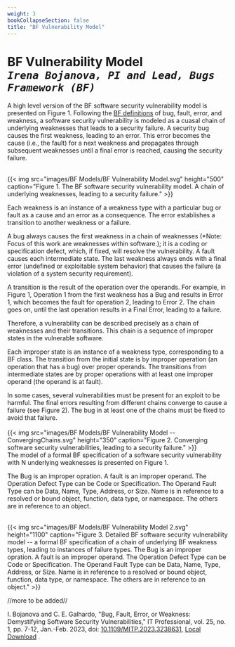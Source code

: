 ```yaml
---
weight: 3
bookCollapseSection: false
title: "BF Vulnerability Model"
---
```

# BF Vulnerability Model <br/>_`Irena Bojanova, PI and Lead, Bugs Framework (BF)`_

A high level version of the BF software security vulnerability model is presented on Figure 1. Following the [BF definitions](/BF/info/vulnerability-model/bf-concepts/) of bug, fault, error, and weakness, a software security vulnerability is modeled as a cuasal chain of underlying weaknesses that leads to a security failure. A security bug causes the first weakness, leading to an error. This error becomes the cause (i.e., the fault) for a next weakness and propagates through subsequent weaknesses until a final error is reached, causing the security failure.

<br/>
{{< img src="images/BF Models/BF Vulnerability Model.svg" height="500" caption="Figure 1. The BF software security vulnerability model. A chain of underlying weaknesses, leading to a security failure." >}}


Each weakness is an instance of a weakness type with a particular bug or fault as a cause and an error as a consequence. The error establishes a transition to another weakness or a failure.

A bug always causes the first weakness in a chain of weaknesses (*Note: Focus of this work are weaknesses within software.); it is a coding or specification defect, which, if fixed, will resolve the vulnerability. A fault causes each intermediate state. The last weakness always ends with a final error (undefined or exploitable system behavior) that causes the failure (a violation of a system security requirement).

A transition is the result of the operation over the operands. For example, in Figure 1, Operation 1 from the first weakness has a Bug and results in Error 1, which becomes the fault for operation 2, leading to Error 2. The chain goes on, until the last operation results in a Final Error, leading to a failure.

Therefore, a vulnerability can be described precisely as a chain of weaknesses and their transitions. This chain is a sequence of improper states in the vulnerable software. 

Each improper state is an instance of a weakness type, corresponding to a BF class. The transition from the initial state is by improper operation (an operation that has a bug) over proper operands. The transitions from intermediate states are by proper operations with at least one improper operand (the operand is at fault).

In some cases, several vulnerabilities must be present for an exploit to be harmful. The final errors resulting from different chains converge to cause a failure (see  Figure 2). The bug in at least one of the chains must be fixed to avoid that failure.  
<br/>
 {{< img src="images/BF Models/BF Vulnerability Model -- ConvergingChains.svg" height="350" caption="Figure 2. Converging software security vulnerabilities, leading to a security failure." >}}
<br/>
The model of a formal BF specification of a software security vulnerability with N underlying weaknesses is presented on Figure 1. 

 The Bug is an improper opration. A fault is an improper operand. The Operation Defect Type can be Code or Specification. The Operand Fault Type can be Data, Name, Type, Address, or Size. Name is in reference to a resolved or bound object, function, data type, or namespace. The others are in reference to an object.

<br/>
 {{< img src="images/BF Models/BF Vulnerability Model 2.svg" height="1100" caption="Figure 3. Detailed BF software security vulnerability model -- a formal BF specification of a chain of underlying BF weakness types, leading to instances of failure types. The Bug is an improper opration. A fault is an improper operand. The Operation Defect Type can be Code or Specification. The Operand Fault Type can be Data, Name, Type, Address, or Size. Name is in reference to a resolved or bound object, function, data type, or namespace. The others are in reference to an object." >}}
<br/>

//more to be added//

I. Bojanova and C. E. Galhardo, "Bug, Fault, Error, or Weakness: Demystifying Software Security Vulnerabilities," IT Professional, vol. 25, no. 1, pp. 7-12, Jan.-Feb. 2023, doi: [10.1109/MITP.2023.3238631](https://doi.ieeecomputersociety.org/10.1109/MITP.2023.3238631), [Local Download](https://tsapps.nist.gov/publication/get_pdf.cfm?pub_id=936191) .

